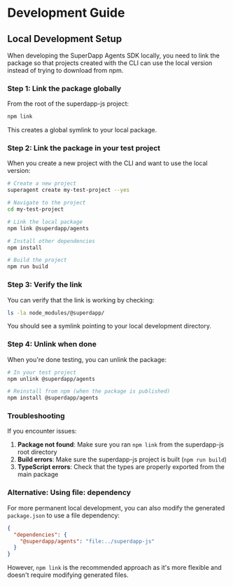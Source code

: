 # Development Guide

## Local Development Setup

When developing the SuperDapp Agents SDK locally, you need to link the package so that projects created with the CLI can use the local version instead of trying to download from npm.

### Step 1: Link the package globally

From the root of the superdapp-js project:

```bash
npm link
```

This creates a global symlink to your local package.

### Step 2: Link the package in your test project

When you create a new project with the CLI and want to use the local version:

```bash
# Create a new project
superagent create my-test-project --yes

# Navigate to the project
cd my-test-project

# Link the local package
npm link @superdapp/agents

# Install other dependencies
npm install

# Build the project
npm run build
```

### Step 3: Verify the link

You can verify that the link is working by checking:

```bash
ls -la node_modules/@superdapp/
```

You should see a symlink pointing to your local development directory.

### Step 4: Unlink when done

When you're done testing, you can unlink the package:

```bash
# In your test project
npm unlink @superdapp/agents

# Reinstall from npm (when the package is published)
npm install @superdapp/agents
```

### Troubleshooting

If you encounter issues:

1. **Package not found**: Make sure you ran `npm link` from the superdapp-js root directory
2. **Build errors**: Make sure the superdapp-js project is built (`npm run build`)
3. **TypeScript errors**: Check that the types are properly exported from the main package

### Alternative: Using file: dependency

For more permanent local development, you can also modify the generated `package.json` to use a file dependency:

```json
{
  "dependencies": {
    "@superdapp/agents": "file:../superdapp-js"
  }
}
```

However, `npm link` is the recommended approach as it's more flexible and doesn't require modifying generated files.
